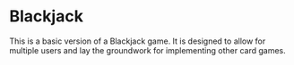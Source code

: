 # Blackjack
This is a basic version of a Blackjack game. It is designed to allow for multiple users and lay the groundwork for 
implementing other card games.